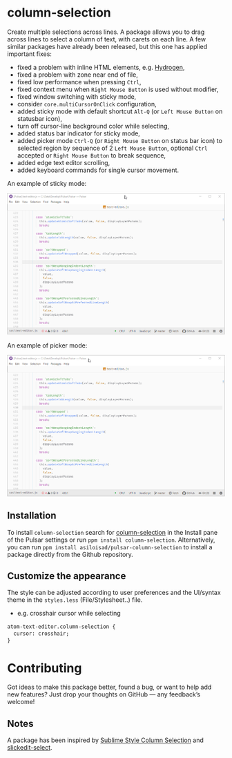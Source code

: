 # column-selection

Create multiple selections across lines. A package allows you to drag across lines to select a column of text, with carets on each line. A few similar packages have already been released, but this one has applied important fixes:

- fixed a problem with inline HTML elements, e.g. [Hydrogen](https://github.com/nteract/hydrogen),
- fixed a problem with zone near end of file,
- fixed low performance when pressing `Ctrl`,
- fixed context menu when `Right Mouse Button` is used without modifier,
- fixed window switching with sticky mode,
- consider `core.multiCursorOnClick` configuration,
- added sticky mode with default shortcut `Alt-Q` (or `Left Mouse Button` on statusbar icon),
- turn off cursor-line background color while selecting,
- added status bar indicator for sticky mode,
- added picker mode `Ctrl-Q` (or `Right Mouse Button` on status bar icon) to selected region by sequence of 2 `Left Mouse Button`, optional `Ctrl` accepted or `Right Mouse Button` to break sequence,
- added edge text editor scrolling,
- added keyboard commands for single cursor movement.

An example of sticky mode:

![sticky](https://github.com/asiloisad/pulsar-column-selection/blob/master/assets/sticky.gif?raw=true)

An example of picker mode:

![picker](https://github.com/asiloisad/pulsar-column-selection/blob/master/assets/picker.gif?raw=true)

## Installation

To install `column-selection` search for [column-selection](https://web.pulsar-edit.dev/packages/column-selection) in the Install pane of the Pulsar settings or run `ppm install column-selection`. Alternatively, you can run `ppm install asiloisad/pulsar-column-selection` to install a package directly from the Github repository.

## Customize the appearance

The style can be adjusted according to user preferences and the UI/syntax theme in the `styles.less` (File/Stylesheet..) file.

- e.g. crosshair cursor while selecting

```less
atom-text-editor.column-selection {
  cursor: crosshair;
}
```

# Contributing

Got ideas to make this package better, found a bug, or want to help add new features? Just drop your thoughts on GitHub — any feedback’s welcome!

## Notes

A package has been inspired by [Sublime Style Column Selection](https://github.com/bigfive/atom-sublime-select) and [slickedit-select](https://github.com/virtualthoughts/slickedit-select).
